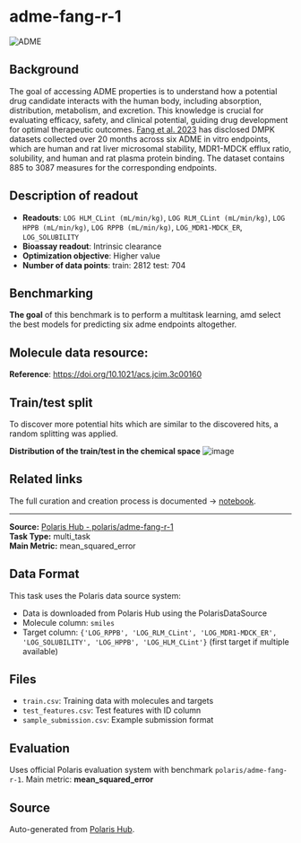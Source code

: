 # adme-fang-r-1

![ADME](https://storage.googleapis.com/polaris-public/icons/icons8-whale-96-ADME.png) 

## Background

The goal of accessing ADME properties is to understand how a potential drug candidate interacts with the human body, including absorption, distribution, metabolism, and excretion. This knowledge is crucial for evaluating efficacy, safety, and clinical potential, guiding drug development for optimal therapeutic outcomes. [Fang et al. 2023](https://doi.org/10.1021/acs.jcim.3c00160) has disclosed DMPK datasets collected over 20 months across six ADME in vitro endpoints, which are human and rat liver microsomal stability, MDR1-MDCK efflux ratio, solubility, and human and rat plasma protein binding. The dataset contains 885 to 3087 measures for the corresponding endpoints. 

## Description of readout 
- **Readouts**: `LOG HLM_CLint (mL/min/kg)`, `LOG RLM_CLint (mL/min/kg)`, `LOG HPPB (mL/min/kg)`, `LOG RPPB (mL/min/kg)`, `LOG_MDR1-MDCK_ER`, `LOG_SOLUBILITY`
- **Bioassay readout**: Intrinsic clearance
- **Optimization objective**: Higher value
- **Number of data points**: train: 2812 test: 704

## Benchmarking
**The goal** of this benchmark is to perform a multitask learning, amd select the best models for predicting six adme endpoints altogether. 

## Molecule data resource:
**Reference**: https://doi.org/10.1021/acs.jcim.3c00160

## Train/test split
To discover more potential hits which are similar to the discovered hits, a random splitting was applied. 


**Distribution of the train/test in the chemical space**
![image](https://storage.googleapis.com/polaris-public/benchmarks/figures/fang2023_ADME_public_v1_tsne_random_split.png)

## Related links
The full curation and creation process is documented -> [notebook](https://github.com/polaris-hub/polaris-recipes/blob/main/02_MolProp/02_ADME_dataset.ipynb).

---

**Source:** [Polaris Hub - polaris/adme-fang-r-1](https://polarishub.io)  
**Task Type:** multi_task  
**Main Metric:** mean_squared_error

## Data Format

This task uses the Polaris data source system:
- Data is downloaded from Polaris Hub using the PolarisDataSource
- Molecule column: `smiles`
- Target column: `{'LOG_RPPB', 'LOG_RLM_CLint', 'LOG_MDR1-MDCK_ER', 'LOG_SOLUBILITY', 'LOG_HPPB', 'LOG_HLM_CLint'}` (first target if multiple available)

## Files

- `train.csv`: Training data with molecules and targets
- `test_features.csv`: Test features with ID column
- `sample_submission.csv`: Example submission format

## Evaluation

Uses official Polaris evaluation system with benchmark `polaris/adme-fang-r-1`.
Main metric: **mean_squared_error**

## Source

Auto-generated from [Polaris Hub](https://polarishub.io/).

